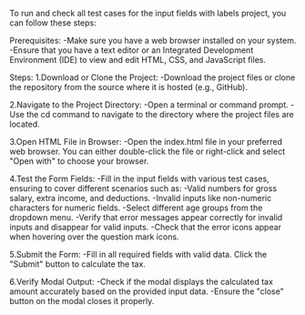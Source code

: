 To run and check all test cases for the input fields with labels project, you can follow these steps:

Prerequisites:
-Make sure you have a web browser installed on your system.
-Ensure that you have a text editor or an Integrated Development Environment (IDE) to view and edit HTML, CSS, and JavaScript files.

Steps:
1.Download or Clone the Project:
 -Download the project files or clone the repository from the source where it is hosted (e.g., GitHub). 

2.Navigate to the Project Directory:
 -Open a terminal or command prompt.
 -Use the cd command to navigate to the directory where the project files are located.

3.Open HTML File in Browser:
 -Open the index.html file in your preferred web browser. You can either double-click the file or right-click and select "Open with" to choose your browser.

4.Test the Form Fields:
 -Fill in the input fields with various test cases, ensuring to cover different scenarios such as:
 -Valid numbers for gross salary, extra income, and deductions.
 -Invalid inputs like non-numeric characters for numeric fields.
 -Select different age groups from the dropdown menu.
 -Verify that error messages appear correctly for invalid inputs and disappear for valid inputs.
 -Check that the error icons appear when hovering over the question mark icons.

5.Submit the Form:
 -Fill in all required fields with valid data.
Click the "Submit" button to calculate the tax.

6.Verify Modal Output:
 -Check if the modal displays the calculated tax amount accurately based on the provided input data.
 -Ensure the "close" button on the modal closes it properly.
